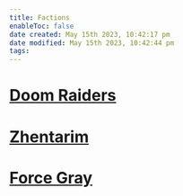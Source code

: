 ```yaml
---
title: Factions
enableToc: false
date created: May 15th 2023, 10:42:17 pm
date modified: May 15th 2023, 10:42:44 pm
tags: 
---
```

# [Doom Raiders](content/Doom%20Raiders.md)

# [Zhentarim](content/Zhentarim.md)

# [Force Gray](content/Force%20Gray.md)
